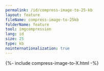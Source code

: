 ```yaml
---
permalink: /id/compress-image-to-25-kb
layout: feature
fileName: compress-image-to-25kb
folderName: feature
tool: imgcompression
lang: id
size: 25
type: kb
nointernationalization: true
---
```

{%- include compress-image-to-X.html -%}
      